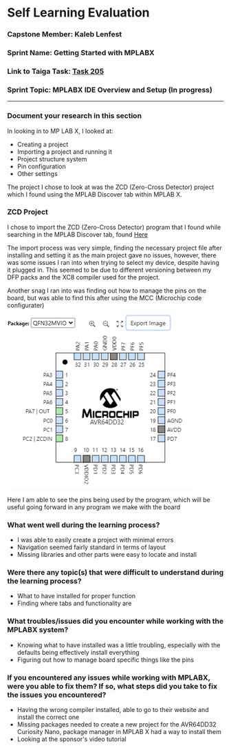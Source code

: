 # Self Learning Evaluation

### Capstone Member: Kaleb Lenfest

### Sprint Name: Getting Started with MPLABX

### Link to Taiga Task: [Task 205](https://tree.taiga.io/project/bookstrong-introduction-to-microcontroller/task/205)

### Sprint Topic: MPLABX IDE Overview and Setup (In progress)

---

### Document your research in this section

In looking in to MP LAB X, I looked at: 
- Creating a project
- Importing a project and running it
- Project structure system
- Pin configuration
- Other settings

The project I chose to look at was the ZCD (Zero-Cross Detector) project which I found using the MPLAB Discover tab within MPLAB X. 

### ZCD Project

I chose to import the ZCD (Zero-Cross Detector) program that I found while searching in the MPLAB Discover tab, 
found [Here](https://mplab-discover.microchip.com/com.microchip.ide.project/com.microchip.mcu8.mplabx.project.avr64dd32-getting-started-with-zcd-mplabx-mcc)

The import process was very simple, finding the necessary project file after installing and setting it as the main project gave no issues, however, there was some 
issues I ran into when trying to select my device, despite having it plugged in. This seemed to be due to different versioning between my DFP packs and the XC8 compiler 
used for the project. 

Another snag I ran into was finding out how to manage the pins on the board, but was able to find this after using the MCC (Microchip code configurater)

![Image](../Lab/images/SelfEvalPinSettings.png)

Here I am able to see the pins being used by the program, which will be useful going forward in any program we make with the board

### What went well during the learning process?

- I was able to easily create a project with minimal errors
- Navigation seemed fairly standard in terms of layout
- Missing libraries and other parts were easy to locate and install

### Were there any topic(s) that were difficult to understand during the learning process?

- What to have installed for proper function
- Finding where tabs and functionality are

### What troubles/issues did you encounter while working with the MPLABX system?

- Knowing what to have installed was a little troubling, especially with the defaults being effectively install everything
- Figuring out how to manage board specific things like the pins

### If you encountered any issues while working with MPLABX, were you able to fix them? If so, what steps did you take to fix the issues you encountered?

- Having the wrong compiler installed, able to go to their website and install the correct one
- Missing packages needed to create a new project for the AVR64DD32 Curiosity Nano, package manager in MPLAB X had a way to install them
- Looking at the sponsor's video tutorial
